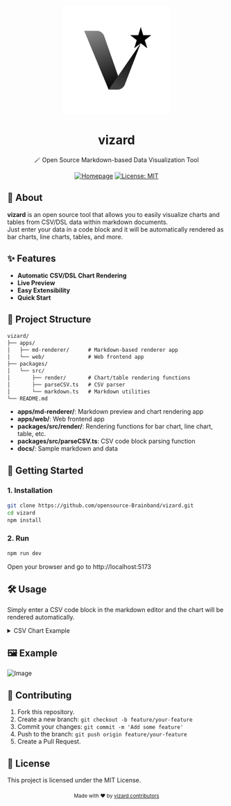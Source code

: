<div align="center">
  <img src="apps/web/src/assets/logo.svg" alt="vizard logo" width="250" />
  <h1>vizard</h1>
  <p>🪄 Open Source Markdown-based Data Visualization Tool</p>
  <p>
    <a href="https://opensource-brainband.github.io/vizard/"><img alt="Homepage" src="https://img.shields.io/badge/Homepage-vizard-blue?style=flat-square"></a>
    <a href="LICENSE"><img alt="License: MIT" src="https://img.shields.io/badge/License-MIT-yellow.svg?style=flat-square"></a>
  </p>
</div>




## 📖 About

**vizard** is an open source tool that allows you to easily visualize charts and tables from CSV/DSL data within markdown documents.  
Just enter your data in a code block and it will be automatically rendered as bar charts, line charts, tables, and more.






## ✨ Features

- **Automatic CSV/DSL Chart Rendering**
- **Live Preview**
- **Easy Extensibility**
- **Quick Start**






## 📁 Project Structure

```
vizard/
├── apps/
│   ├── md-renderer/      # Markdown-based renderer app
│   └── web/              # Web frontend app
├── packages/
│   └── src/
│       ├── render/       # Chart/table rendering functions
│       ├── parseCSV.ts   # CSV parser
│       └── markdown.ts   # Markdown utilities
└── README.md
```

- **apps/md-renderer/**: Markdown preview and chart rendering app
- **apps/web/**: Web frontend app
- **packages/src/render/**: Rendering functions for bar chart, line chart, table, etc.
- **packages/src/parseCSV.ts**: CSV code block parsing function
- **docs/**: Sample markdown and data






## 🚀 Getting Started

### 1. Installation

```bash
git clone https://github.com/opensource-Brainband/vizard.git
cd vizard
npm install
```

### 2. Run

```bash
npm run dev
```

Open your browser and go to http://localhost:5173






## 🛠️ Usage

Simply enter a CSV code block in the markdown editor and the chart will be rendered automatically.

<details>
<summary>CSV Chart Example</summary>
<pre>
```csv title="Sales Data" type="bar"
Date,Sales
2021-01-01,100
2021-01-02,150
2021-01-03,120
```
</pre>
</details>






## 🖼 Example

<img width="930" height="428" alt="Image" src="https://github.com/user-attachments/assets/7d73fe31-8728-4181-829e-1521c30d0fd0" />






## 🤝 Contributing

1. Fork this repository.
2. Create a new branch: `git checkout -b feature/your-feature`
3. Commit your changes: `git commit -m 'Add some feature'`
4. Push to the branch: `git push origin feature/your-feature`
5. Create a Pull Request.






## 📄 License

This project is licensed under the MIT License.






<div align="center">
  <sub>Made with ❤️ by <a href="https://github.com/opensource-Brainband/vizard">vizard contributors</a></sub>
</div>